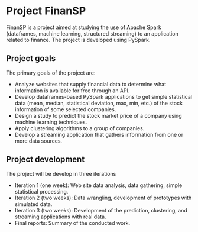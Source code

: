 # Project FinanSP
FinanSP is a project aimed at studying the use of Apache Spark (dataframes, machine learning, structured streaming) to an application related to finance. The project is developed using PySpark.

## Project goals
The primary goals of the project are:

* Analyze websites that supply financial data to determine what information is available for free through an API.
* Develop dataframes-based PySpark applications to get simple statistical data (mean, median, statistical deviation, max, min, etc.) of the stock information of some selected companies.
* Design a study to predict the stock market price of a company using machine learning techniques.
* Apply clustering algorithms to a group of companies.
* Develop a streaming application that gathers information from one or more data sources.

## Project development
The project will be develop in three iterations

* Iteration 1 (one week): Web site data analysis, data gathering, simple statistical processing.
* Iteration 2 (two weeks): Data wrangling, development of prototypes with simulated data.
* Iteration 3 (two weeks): Development of the prediction, clustering, and streaming applications with real data.
* Final reports: Summary of the conducted work.


